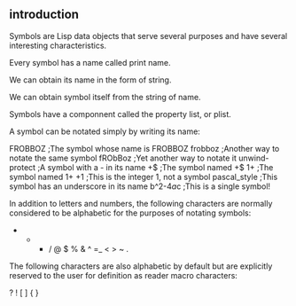 
## introduction

Symbols are Lisp data objects that serve several purposes and have several 
interesting characteristics.

Every symbol has a name called print name.

We can obtain its name in the form of string.

We can obtain symbol itself from the string of name.

Symbols have a componnent called the property list, or plist.

A symbol can be notated simply by writing its name:

FROBBOZ         ;The symbol whose name is FROBBOZ
frobboz         ;Another way to notate the same symbol 
fRObBoz         ;Yet another way to notate it 
unwind-protect  ;A symbol with a - in its name 
+$              ;The symbol named +$ 
1+              ;The symbol named 1+ 
+1              ;This is the integer 1, not a symbol 
pascal_style    ;This symbol has an underscore in its name 
b^2-4*a*c       ;This is a single symbol! 


In addition to letters and numbers, the following characters are normally
considered to be alphabetic for the purposes of notating symbols:

+ - * / @ $ % & ^ =_ < > ~ .


The following characters are also alphabetic by default but are explicitly 
reserved to the user for definition as reader macro characters:

?  !  [  ]  {  }

 

